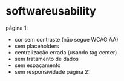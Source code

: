 # softwareusability

página 1:
- cor sem contraste (não segue WCAG AA)
- sem placeholders
- centralização errada (usando tag center)
- sem tratamento de dados
- sem espaçamento
- sem responsividade
página 2:
